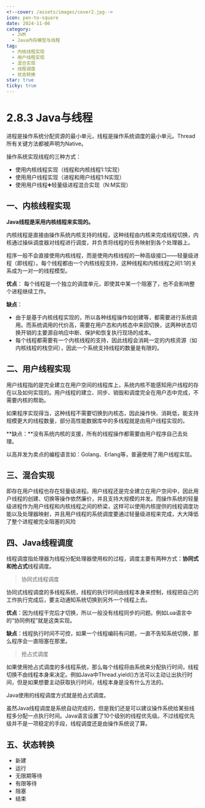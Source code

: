 ```yaml
---
<!--cover: /assets/images/cover2.jpg-->
icon: pen-to-square
date: 2024-11-06
category:
  - JVM
  - Java内存模型与线程
tag:
  - 内核线程实现
  - 用户线程实现
  - 混合实现
  - 线程调度
  - 状态转换
star: true
ticky: true
---
```

# 2.8.3 Java与线程

进程是操作系统分配资源的最小单元，线程是操作系统调度的最小单元。Thread所有关键方法都被声明为Native。

操作系统实现线程的三种方式：

- 使用内核线程实现（线程和内核线程1:1实现）
- 使用用户线程实现（进程和用户线程1:N实现）
- 使用用户线程➕轻量级进程混合实现（N:M实现）

## 一、内核线程实现

**Java线程是采用内核线程来实现的。**

内核线程是直接由操作系统内核支持的线程，这种线程由内核来完成线程切换，内核通过操纵调度器对线程进行调度，并负责将线程的任务映射到各个处理器上。

程序一般不会直接使用内核线程，而是使用内核线程的一种高级接口——轻量级进程（即线程）。每个线程都由一个内核线程支持，这种线程和内核线程之间1:1的关系成为一对一的线程模型。

**优点**： 每个线程是一个独立的调度单元，即使其中某一个阻塞了，也不会影响整个进程继续工作。

**缺点**：

- 由于是基于内核线程实现的，所以各种线程操作如创建等，都需要进行系统调用。而系统调用的代价高，需要在用户态和内核态中来回切换，这两种状态切换开销的主要源自响应中断、保护和恢复执行现场的成本。
- 每个线程都需要有一个内核线程的支持，因此线程会消耗一定的内核资源（如内核线程的栈空间），因此一个系统支持线程的数量是有限的。

## 二、用户线程实现

用户线程指的是完全建立在用户空间的线程库上，系统内核不能感知用户线程的存在以及如何实现的。用户线程的建立、同步、销毁和调度完全在用户态中完成，不需要内核的帮助。

如果程序实现得当，这种线程不需要切换到内核态，因此操作快、消耗低，能支持规模更大的线程数量，部分高性能数据库中的多线程就是由用户线程实现的。

**缺点：**没有系统内核的支援，所有的线程操作都需要由用户程序自己去处理。

以高并发为卖点的编程语言如：Golang、Erlang等，普遍使用了用户线程实现。

## 三、混合实现

即存在用户线程也存在轻量级进程。用户线程还是完全建立在用户空间中，因此用户线程的创建、切换等操作依然廉价，并且支持大规模的并发。而操作系统的轻量级进程作为用户线程和内核线程之间的桥梁，这样可以使用内核提供的线程调度功能以及处理器映射，并且用户线程的系统调度要通过轻量级进程来完成，大大降低了整个进程被完全阻塞的风险

## 四、Java线程调度

线程调度指处理器为线程分配处理器使用权的过程，调度主要有两种方式：**协同式和抢占式**线程调度。

> 协同式线程调度

协同式线程调度的多线程系统，线程的执行时间由线程本身来控制，线程把自己的工作执行完成后，要主动通知系统切换到另外一个线程上去。

**优点**：因为线程干完后才切换，所以一般没有线程同步的问题。例如Lua语言中的“协同例程”就是这类实现。

**缺点**：线程执行时间不可控，如果一个线程编码有问题，一直不告知系统切换，那么程序会一直阻塞在那里。

> 抢占式调度

如果使用抢占式调度的多线程系统，那么每个线程将由系统来分配执行时间，线程切换不由线程本身来决定。例如Java中Thread.yield()方法可以主动让出执行时间，但是如果想要主动获取执行时间，线程本身是没有什么方法的。

Java使用的线程调度方式就是抢占式调度。

虽然Java线程调度是系统自动完成的，但是我们还是可以建议操作系统给某些线程多分配一点执行时间。Java语言设置了10个级别的线程优先级。不过线程优先级并不是一项稳定的手段，线程调度还是由操作系统说了算。

## 五、状态转换

- 新建
- 运行
- 无限期等待
- 有限等待
- 阻塞
- 结束











